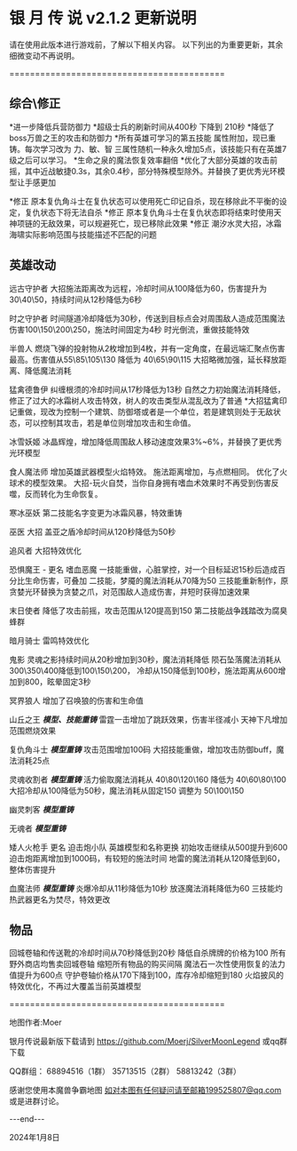 银 月 传 说 v2.1.2 更新说明 
==========================================

请在使用此版本进行游戏前，了解以下相关内容。
以下列出的为重要更新，其余细微变动不再说明。

==========================================

综合\修正
------
*进一步降低兵营防御力
*超级士兵的刷新时间从400秒 下降到 210秒
*降低了boss万兽之王的攻击和防御力
*所有英雄可学习的第五技能 属性附加，现已重铸。每次学习改为 力、敏、智 三属性随机一种永久增加5点，该技能只有在英雄7级之后可以学习。
*生命之泉的魔法恢复效率翻倍
*优化了大部分英雄的攻击前摇，其中近战敏捷0.3s，其余0.4秒，部分特殊模型除外。并替换了更优秀光环模型让手感更加

*修正 原本复仇角斗士在复仇状态可以使用死亡印记自杀，现在移除此不平衡的设定，复仇状态下将无法自杀
*修正 原本复仇角斗士在复仇状态即将结束时使用天神项链的无敌效果，可以规避死亡，现已移除此效果
*修正 潮汐水灵大招，冰霜海啸实际影响范围与技能描述不匹配的问题


英雄改动
------

远古守护者
大招施法距离改为远程，冷却时间从100降低为60，伤害提升为30\40\50，持续时间从12秒降低为6秒

时之守护者
时间隧道冷却降低为30秒，传送到目标点会对周围敌人造成范围魔法伤害100\150\200\250，施法时间固定为4秒
时光倒流，重做技能特效

半兽人
燃烧飞弹的投射物从2枚增加到4枚，并有一定角度，在最远端汇聚点伤害最高。伤害值从55\85\105\130 降低为 40\65\90\115
大招略微加强，延长释放距离、降低魔法消耗

猛禽德鲁伊
纠缠根须的冷却时间从17秒降低为13秒
自然之力初始魔法消耗降低，修正了过大的冰霜树人攻击特效，树人的攻击类型从混乱改为了普通
*大招猛禽印记重做，现改为控制一个建筑、防御塔或者是一个单位，若是建筑则处于无敌状态，可以控制其攻击，若是单位则增加攻击和生命值。

冰雪妖姬
冰晶辉煌，增加降低周围敌人移动速度效果3%~6%，并替换了更优秀光环模型

食人魔法师
增加英雄武器模型火焰特效。
施法距离增加，与点燃相同。
优化了火球术的模型效果。
大招-玩火自焚，当你自身拥有嗜血术效果时不再受到伤害反噬，反而转化为生命恢复。

寒冰巫妖
第二技能名字变更为冰霜风暴，特效重铸

巫医
大招 盖亚之盾冷却时间从120秒降低为50秒

追风者
大招特效优化

恐惧魔王 - 更名 嗜血恶魔
一技能重做，心脏掌控，对一个目标延迟15秒后造成百分比生命伤害，可叠加
二技能，梦魇的魔法消耗从70降为50
三技能重新制作，原贪婪光环替换为贪婪之爪，对范围敌人造成伤害，并短时获得加速效果

末日使者
降低了攻击前摇，攻击范围从120提高到150
第二技能战争践踏改为腐臭蜂群

暗月骑士
雷鸣特效优化

鬼影
灵魂之影持续时间从20秒增加到30秒，魔法消耗降低
陨石坠落魔法消耗从300\350\400降低到100\150\200， 冷却从150降低到100秒，施法距离从600增加到800，眩晕固定3秒

冥界狼人
增加了召唤狼的伤害和生命值

山丘之王
***模型、技能重铸***
雷霆一击增加了跳跃效果，伤害半径减小
天神下凡增加范围燃烧效果

复仇角斗士
***模型重铸***
攻击范围增加100码
大招技能重做，增加攻击防御buff，魔法消耗25点

灵魂收割者
***模型重铸***
活力偷取魔法消耗从 40\80\120\160 降低为 40\60\80\100
大招冷却从100降低为50秒，魔法消耗从固定150 调整为 50\100\150

幽灵刺客
***模型重铸***

无魂者
***模型重铸***

矮人火枪手 更名 迫击炮小队
英雄模型和名称更换
初始攻击继续从500提升到600
迫击炮距离增加到1000码，有较短的施法时间
地雷的魔法消耗从120降低到60，整体伤害提升

血魔法师
***模型重铸***
炎爆冷却从11秒降低为10秒
放逐魔法消耗降低为60
三技能灼热武器更名为焚尽，特效更改


物品
------
回城卷轴和传送靴的冷却时间从70秒降低到20秒
降低自杀牌牌的价格为100
所有野外商店均售卖回城卷轴
缩短所有物品的购买间隔
魔法石一次性使用恢复的法力值提升为600点
守护卷轴价格从170下降到100，库存冷却缩短到180
火焰披风的特效优化，不再过大覆盖当前英雄模型


==========================================

地图作者:Moer

银月传说最新版下载请到 https://github.com/Moerj/SilverMoonLegend 或qq群下载

QQ群组：
68894516（1群）
35713515（2群）
58813242（3群）

感谢您使用本魔兽争霸地图
如对本图有任何疑问请至邮箱199525807@qq.com 或是进群讨论。

---end---

2024年1月8日
